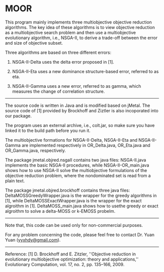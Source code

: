 # MOOR

This program mainly implements three multiobjective objective reduction algorithms. The key idea of these algorithms is to 
view objective reduction as a multiobjective search problem and then use a multiobjective evolutionary 
algorithm, i.e., NSGA-II, to derive a trade-off between the error and size of objective subset. 

Three algorithms are based on three different errors:

1) NSGA-II-Delta uses the delta error proposed in [1]. 

2) NSGA-II-Eta uses a new dominance structure-based error, referred to as eta. 

3) NSGA-II-Gamma uses a new error, referred to as gamma, which measures the change of correlation structure. 


****************************************************************************************************************************
The source code is written in Java and is modified based on jMetal. The source code of [1] provided by Brockhoff and Ziztler 
is also incoporated into our package.

The program uses an external archive, i.e., colt.jar, so make sure you have linked it to the build path before you run it. 

The multiobjective formations for NSGA-II-Delta, NSGA-II-Eta and NSGA-II-Gamma are implemented respectively
in OR_Delta.java, OR_Eta.java and OR_Gamma.java, respectively.


The package jmetal.objred.nsgaII contains two java files: NSGA-II.java implements the basic NSGA-II procedures, 
while NSGA-II-OR_main.java shows how to use NSGA-II solve the multiobjective 
formulations of the objective reduction problem, where the nondominated set is read from a plain text. 

The package jmetal.objred.brockhoff contains three java files: DeltaMOSSGreedyWrapper.java is the wrapper for 
the greedy algorithms in [1], while DeltaMOSSExactWrapper.java is the wrapper for the exact algroithm in [1]. 
DeltaMOSS_main.java shows how to usethe greedy or exact algroithm to solve a delta-MOSS or k-EMOSS probelm. 

****************************************************************************************************************************
Note that, this code can be used only for non-commercial purposes. 

For any problem concerning the code, please feel free to 
contact Dr. Yuan Yuan (yyxhdy@gmail.com).

****************************************************************************************************************************
Reference: 
[1] D. Brockhoff and E. Zitzler, ''Objective reduction in evolutionary multiobjective 
optimization: theory and applications,'' Evolutionary Computation, vol. 17, no. 2, pp. 135–166, 2009.
